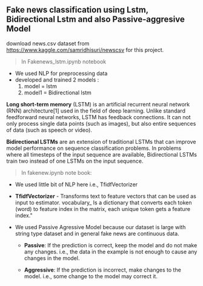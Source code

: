 ## Fake news classification using Lstm, Bidirectional Lstm and also Passive-aggresive Model

download news.csv dataset from https://www.kaggle.com/samridhisuri/newscsv for this project.

>In Fakenews_lstm.ipynb notebook
 * We used NLP for preprocessing data
 * developed and trained 2 models : 
    1. model = lstm
    1. model1 = Bidirectional lstm
                                   
**Long short-term memory** (LSTM) is an artificial recurrent neural network (RNN) architecture[1] used in 
the field of deep learning. Unlike standard feedforward neural networks, LSTM has feedback connections. It 
can not only process single data points (such as images), but also entire sequences of data (such as speech or video). 

**Bidirectional LSTMs** are an extension of traditional LSTMs that can improve model performance on sequence 
classification problems. In problems where all timesteps of the input sequence are available, Bidirectional
LSTMs train two instead of one LSTMs on the input sequence. 
 



>In fakenew.ipynb note book:
* We used little bit of NLP here i.e., TfidfVectorizer
* **TfidfVectorizer** - Transforms text to feature vectors that can be used as input to estimator. vocabulary_ Is a dictionary that converts each token (word) to feature index in the matrix, each unique token gets a feature index."

* We used Passive Agressive Model because our dataset is large with string type dataset and in general fake news are continuous data.

  * **Passive**: If the prediction is correct, keep the model and do not make any changes. i.e., the 
    data in the example is not enough to cause any changes in the model.
    
  * **Aggressive**: If the prediction is incorrect, make changes to the model. i.e., some change to 
    the model may correct it.


